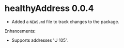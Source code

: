 # healthyAddress 0.0.4

* Added a `NEWS.md` file to track changes to the package.

Enhancements:
  - Supports addresses 'U 105'.
